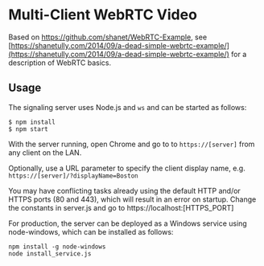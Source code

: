 Multi-Client WebRTC Video
=========================

Based on https://github.com/shanet/WebRTC-Example, see [https://shanetully.com/2014/09/a-dead-simple-webrtc-example/](https://shanetully.com/2014/09/a-dead-simple-webrtc-example/) for a description of WebRTC basics.

## Usage

The signaling server uses Node.js and `ws` and can be started as 
follows:

```
$ npm install
$ npm start
```

With the server running, open Chrome and go to to `https://[server]` from any client on the LAN.

Optionally, use a URL parameter to specify the client display name, e.g. `https://[server]/?displayName=Boston`

You may have conflicting tasks already using the default HTTP and/or 
HTTPS ports (80 and 443), which will result in an error on startup. 
Change the constants in server.js and go to 
https://localhost:[HTTPS_PORT]

For production, the server can be deployed as a Windows service using 
node-windows, which can be installed as follows:

```
npm install -g node-windows
node install_service.js
```

